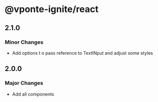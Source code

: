 # @vponte-ignite/react

## 2.1.0

### Minor Changes

- Add options t o pass reference to TextINput and adjust some styles

## 2.0.0

### Major Changes

- Add all components
